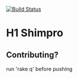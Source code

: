 [![Build Status](https://travis-ci.org/cvandermeer/shimpro.svg)](https://travis-ci.org/cvandermeer/shimpro)

# H1 Shimpro

## Contributing?
run 'rake q' before pushing
